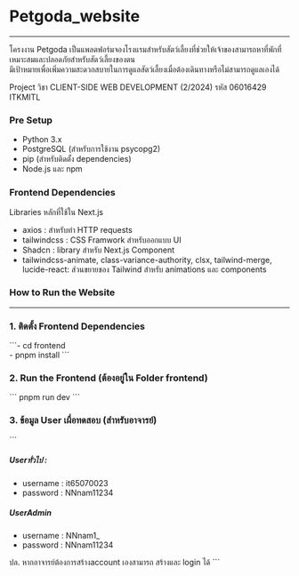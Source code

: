 <h1>Petgoda_website</h1>
<hr>
<p>
  โครงงาน Petgoda เป็นแพลตฟอร์มจองโรงแรมสำหรับสัตว์เลี้ยงที่ช่วยให้เจ้าของสามารถหาที่พักที่เหมาะสมและปลอดภัยสำหรับสัตว์เลี้ยงของตน <br>
  มีเป้าหมายเพื่อเพิ่มความสะดวกสบายในการดูแลสัตว์เลี้ยงเมื่อต้องเดินทางหรือไม่สามารถดูแลเองได้
</p>
<p>Project วิชา CLIENT-SIDE WEB DEVELOPMENT (2/2024) รหัส 06016429 ITKMITL</p>

<h3>Pre Setup</h3>
<ul>
  <li>Python 3.x</li>
  <li>PostgreSQL (สำหรับการใช้งาน psycopg2)</li>
  <li>pip (สำหรับติดตั้ง dependencies)</li>
  <li>Node.js และ npm</li>
</ul>

<h3>Frontend Dependencies</h3>
<p>Libraries หลักที่ใช้ใน Next.js</p>
<ul>
  <li>axios : สำหรับทำ HTTP requests</li>
  <li>tailwindcss : CSS Framwork สำหรับออกแบบ UI</li>
  <li>Shadcn : library สำหรับ Next.js Component</li>
  <li>tailwindcss-animate, class-variance-authority, clsx, tailwind-merge, lucide-react: ส่วนขยายของ Tailwind สำหรับ animations และ components</li>
</ul>

<h3>How to Run the Website</h3>
<hr>
<h3>1. ติดตั้ง Frontend Dependencies</h3>
```- cd frontend <br>
  - pnpm install
```
<h3>2. Run the Frontend (ต้องอยู่ใน Folder frontend)</h3>
```
    pnpm run dev
```
<h3>3. ข้อมูล User เผื่อทดสอบ (สำหรับอาจารย์)</h3>
```
    <h5>Userทั่วไป :</h5> 
    <ul>
      <li>username : it65070023</li>
      <li>password : NNnam11234</li>
    </ul>
    <h5>UserAdmin</h5>
    <ul>
      <li>username : NNnam1_</li>
      <li>password : NNnam11234</li>
    </ul>
    ปล. หากอาจารย์ต้องการสร้างaccount เองสามารถ สร้างและ login ได้
```
